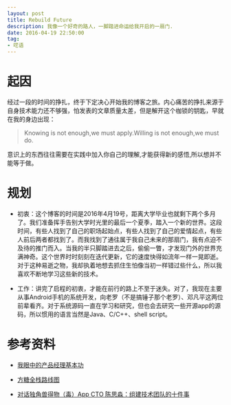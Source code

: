 ```yaml
---
layout: post
title: Rebuild Future
description: 我像一个好奇的路人，一脚踏进命运给我开启的一扇门.
date: 2016-04-19 22:50:00
tag: 
- 呓语
---
```


# 起因
经过一段的时间的挣扎，终于下定决心开始我的博客之旅。内心痛苦的挣扎来源于自身技术能力还不够强，怕发表的文章质量太差，但是解开这个枷锁的钥匙，早就在我的身边出现：

>Knowing is not enough,we must apply.Willing is not enough,we must do.

意识上的东西往往需要在实践中加入你自己的理解,才能获得新的感悟,所以想并不能等于做。

# 规划
- 初衷：这个博客的时间是2016年4月19号，距离大学毕业也就剩下两个多月了。我们准备挥手告别大学时光里的最后一个夏季，踏入一个新的世界。这段时间，有些人找到了自己的职场起始点，有些人找到了自己的爱情起点，有些人前后两者都找到了。而我找到了通往属于我自己未来的那扇门，我有点迫不及待的推门而入。当我的半只脚踏进去之后，偷偷一瞥，才发现门外的世界充满神奇。这个世界时时刻刻在迭代更新，它的速度快得如流年一样一晃即逝。对于这种易逝之物，我却执着地想去抓住生怕像当初一样错过些什么，所以我喜欢不断地学习这些新的技术。

- 工作：讲完了启程的初衷，才能在前行的路上不至于迷失。对了，我现在主要从事Android手机的系统开发，向老罗（不是搞锤子那个老罗）、邓凡平这两位前辈看齐。对于系统源码一直在学习和研究，但也会去研究一些开源app的源码，所以惯用的语言当然是Java、C/C++、shell script。

# 参考资料

- [我眼中的产品经理基本功](https://www.huxiu.com/article/307988.html)

- [方糖全栈路线图](http://road.ftqq.com/30-%E5%95%86%E4%B8%9A%E6%A8%A1%E5%BC%8F%E7%94%BB%E5%B8%83.html)

- [对话独角兽得物（毒）App CTO 陈思淼：组建技术团队的十件事](https://www.365seal.com/y/QgV0KWNEvw.html)
